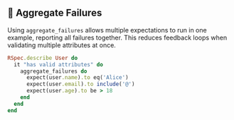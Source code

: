 ## 🛑 Aggregate Failures

Using `aggregate_failures` allows multiple expectations to run in one example, reporting all failures together. This reduces feedback loops when validating multiple attributes at once.

```ruby
RSpec.describe User do
  it "has valid attributes" do
    aggregate_failures do
      expect(user.name).to eq('Alice')
      expect(user.email).to include('@')
      expect(user.age).to be > 18
    end
  end
end
```
